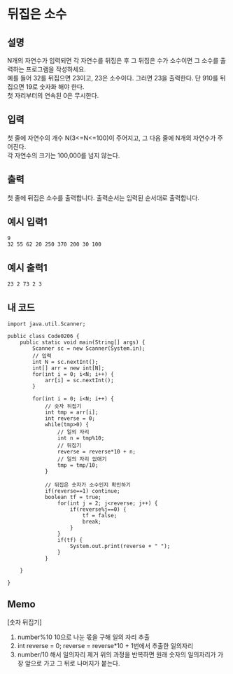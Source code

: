 # 뒤집은 소수

## 설명
N개의 자연수가 입력되면 각 자연수를 뒤집은 후 그 뒤집은 수가 소수이면 그 소수를 출력하는 프로그램을 작성하세요.  
예를 들어 32를 뒤집으면 23이고, 23은 소수이다. 그러면 23을 출력한다. 단 910를 뒤집으면 19로 숫자화 해야 한다.  
첫 자리부터의 연속된 0은 무시한다.

## 입력
첫 줄에 자연수의 개수 N(3<=N<=100)이 주어지고, 그 다음 줄에 N개의 자연수가 주어진다.  
각 자연수의 크기는 100,000를 넘지 않는다.

## 출력
첫 줄에 뒤집은 소수를 출력합니다. 출력순서는 입력된 순서대로 출력합니다.

## 예시 입력1
```
9
32 55 62 20 250 370 200 30 100
```

## 예시 출력1
```
23 2 73 2 3
```

## 내 코드
```
import java.util.Scanner;

public class Code0206 {
	public static void main(String[] args) {
		Scanner sc = new Scanner(System.in);
		// 입력
		int N = sc.nextInt();
		int[] arr = new int[N];
		for(int i = 0; i<N; i++) {
			arr[i] = sc.nextInt();
		}
		
		for(int i = 0; i<N; i++) {
			// 숫자 뒤집기
			int tmp = arr[i];
			int reverse = 0;
			while(tmp>0) {
				// 일의 자리
				int n = tmp%10;
				// 뒤집기
				reverse = reverse*10 + n;
				// 일의 자리 없애기
				tmp = tmp/10;
			}
			
			// 뒤집은 숫자가 소수인지 확인하기
			if(reverse==1) continue;
			boolean tf = true;
				for(int j = 2; j<reverse; j++) {
					if(reverse%j==0) {
						tf = false;
						break;
					}
				}
				if(tf) {
					System.out.print(reverse + " ");
				}
			}

	}

}

```

## Memo
[숫자 뒤집기]
1. number%10 10으로 나눈 몫을 구해 일의 자리 추출
2. int reverse = 0; reverse = reverse*10 + 1번에서 추출한 일의자리
3. number/10 해서 일의자리 제거
위의 과정을 반복하면 원래 숫자의 일의자리가 가장 앞으로 가고 그 뒤로 나머지가 붙는다.

